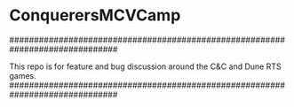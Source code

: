 # ConquerersMCVCamp

##############################################################################

This repo is for feature and bug discussion around the C&C and Dune RTS games.
##############################################################################
 
